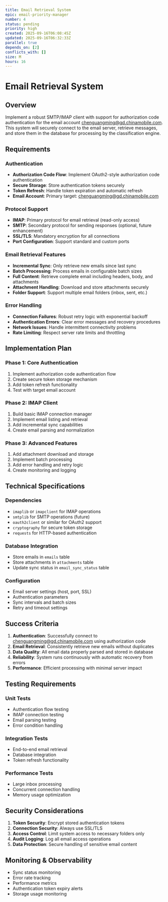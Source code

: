 ```yaml
---
title: Email Retrieval System
epic: email-priority-manager
number: 4
status: pending
priority: high
created: 2025-09-16T06:08:45Z
updated: 2025-09-16T06:32:33Z
parallel: true
depends_on: [2]
conflicts_with: []
size: M
hours: 16
---
```


# Email Retrieval System

## Overview
Implement a robust SMTP/IMAP client with support for authorization code authentication for the email account chenguangming@gd.chinamobile.com. This system will securely connect to the email server, retrieve messages, and store them in the database for processing by the classification engine.

## Requirements

### Authentication
- **Authorization Code Flow**: Implement OAuth2-style authorization code authentication
- **Secure Storage**: Store authentication tokens securely
- **Token Refresh**: Handle token expiration and automatic refresh
- **Email Account**: Primary target: chenguangming@gd.chinamobile.com

### Protocol Support
- **IMAP**: Primary protocol for email retrieval (read-only access)
- **SMTP**: Secondary protocol for sending responses (optional, future enhancement)
- **SSL/TLS**: Mandatory encryption for all connections
- **Port Configuration**: Support standard and custom ports

### Email Retrieval Features
- **Incremental Sync**: Only retrieve new emails since last sync
- **Batch Processing**: Process emails in configurable batch sizes
- **Full Content**: Retrieve complete email including headers, body, and attachments
- **Attachment Handling**: Download and store attachments securely
- **Folder Support**: Support multiple email folders (inbox, sent, etc.)

### Error Handling
- **Connection Failures**: Robust retry logic with exponential backoff
- **Authentication Errors**: Clear error messages and recovery procedures
- **Network Issues**: Handle intermittent connectivity problems
- **Rate Limiting**: Respect server rate limits and throttling

## Implementation Plan

### Phase 1: Core Authentication
1. Implement authorization code authentication flow
2. Create secure token storage mechanism
3. Add token refresh functionality
4. Test with target email account

### Phase 2: IMAP Client
1. Build basic IMAP connection manager
2. Implement email listing and retrieval
3. Add incremental sync capabilities
4. Create email parsing and normalization

### Phase 3: Advanced Features
1. Add attachment download and storage
2. Implement batch processing
3. Add error handling and retry logic
4. Create monitoring and logging

## Technical Specifications

### Dependencies
- `imaplib` or `imapclient` for IMAP operations
- `smtplib` for SMTP operations (future)
- `oauth2client` or similar for OAuth2 support
- `cryptography` for secure token storage
- `requests` for HTTP-based authentication

### Database Integration
- Store emails in `emails` table
- Store attachments in `attachments` table
- Update sync status in `email_sync_status` table

### Configuration
- Email server settings (host, port, SSL)
- Authentication parameters
- Sync intervals and batch sizes
- Retry and timeout settings

## Success Criteria

1. **Authentication**: Successfully connect to chenguangming@gd.chinamobile.com using authorization code
2. **Email Retrieval**: Consistently retrieve new emails without duplicates
3. **Data Quality**: All email data properly parsed and stored in database
4. **Reliability**: System runs continuously with automatic recovery from errors
5. **Performance**: Efficient processing with minimal server impact

## Testing Requirements

### Unit Tests
- Authentication flow testing
- IMAP connection testing
- Email parsing testing
- Error condition handling

### Integration Tests
- End-to-end email retrieval
- Database integration
- Token refresh functionality

### Performance Tests
- Large inbox processing
- Concurrent connection handling
- Memory usage optimization

## Security Considerations

1. **Token Security**: Encrypt stored authentication tokens
2. **Connection Security**: Always use SSL/TLS
3. **Access Control**: Limit system access to necessary folders only
4. **Audit Logging**: Log all email access operations
5. **Data Protection**: Secure handling of sensitive email content

## Monitoring & Observability

- Sync status monitoring
- Error rate tracking
- Performance metrics
- Authentication token expiry alerts
- Storage usage monitoring
